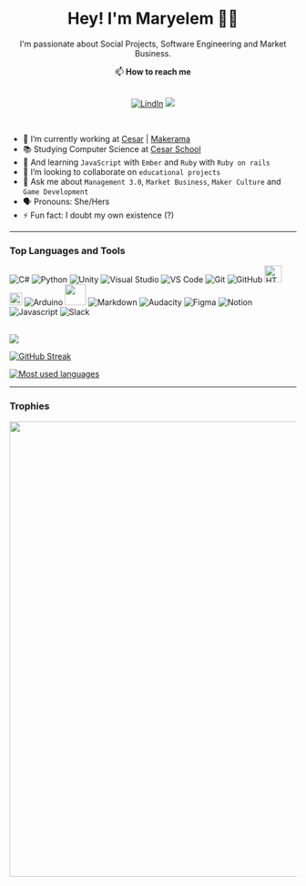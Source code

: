 <h1 align='center'>
Hey! I'm Maryelem 🤯🧐
</h1>

<p align='center'>
 I'm passionate about Social Projects, Software Engineering and Market Business.
</p>

<div align='center'>
📫 <strong>How to reach me</strong>
<br/><br/>

[![LindIn](https://img.shields.io/badge/LinkedIn-0077B5?style=for-the-badge&logo=linkedin&logoColor=white)](https://www.linkedin.com/in/maryelem-rodrigues/)
[<img src="https://img.shields.io/badge/Gmail-D14836?style=for-the-badge&logo=gmail&logoColor=white" />](mailto:mrs2@cesar.school.com)

<br/>
</div>

- 🔭 I’m currently working at [Cesar](https://github.com/CESARBR) | [Makerama](https://github.com/Makerama)
- 📚 Studying Computer Science at [Cesar School](https://github.com/Abduzidos)
- 🌱 And learning `JavaScript` with `Ember` and `Ruby` with `Ruby on rails` 
- 👯 I’m looking to collaborate on `educational projects`
- 💬 Ask me about `Management 3.0`, `Market Business`, `Maker Culture` and `Game Development` 
- 🗣 Pronouns: She/Hers
- ⚡ Fun fact: I doubt my own existence (?)

---

### Top Languages and Tools

![C#](https://img.shields.io/badge/C%23-239120?style=for-the-badge&logo=c-sharp&logoColor=white)
![Python](https://img.shields.io/badge/Python-3776ab?style=for-the-badge&logo=python&logoColor=white)
![Unity](https://img.shields.io/badge/Unity-000000?style=for-the-badge&logo=unity&logoColor=white)
![Visual Studio](https://img.shields.io/badge/Visual%20Studio-5C2D91?style=for-the-badge&logo=visual-studio&logoColor=white)
![VS Code](https://img.shields.io/badge/VS%20Code-007acc?style=for-the-badge&logo=visual-studio-code&logoColor=white)
![Git](https://img.shields.io/badge/Git-f05032?style=for-the-badge&logo=git&logoColor=white)
![GitHub](https://img.shields.io/badge/GitHub-181717?style=for-the-badge&logo=github&logoColor=white)
<img src="https://upload.wikimedia.org/wikipedia/commons/thumb/6/61/HTML5_logo_and_wordmark.svg/1200px-HTML5_logo_and_wordmark.svg.png" alt="HTML5 logo" width="30">
<img src="https://upload.wikimedia.org/wikipedia/commons/thumb/d/d5/CSS3_logo_and_wordmark.svg/1452px-CSS3_logo_and_wordmark.svg.png" alt="CSS3 logo" width="22">
![Arduino](https://img.shields.io/badge/Arduino-00979D?style=for-the-badge&logo=arduino&logoColor=white)
<img height="37em" src="https://img.shields.io/badge/Heroku-430098?style=for-the-badge&logo=heroku&logoColor=white"/>
![Markdown](https://img.shields.io/badge/Markdown-000000?style=for-the-badge&logo=markdown&logoColor=white)
![Audacity](https://img.shields.io/badge/Audacity-0000CC?style=for-the-badge&logo=audacity&logoColor=white)
![Figma](https://img.shields.io/badge/Figma-F24E1E?style=for-the-badge&logo=figma&logoColor=white)
![Notion](https://img.shields.io/badge/Notion-000000?style=for-the-badge&logo=notion&logoColor=white)
![Javascript](https://img.shields.io/badge/Javascript-f7df1e?style=for-the-badge&logo=javascript&logoColor=white)
![Slack](https://img.shields.io/badge/Slack-4A154B?style=for-the-badge&logo=slack&logoColor=white)

<br/>

<img align="center" src="https://github-readme-stats.vercel.app/api?username=iMaary&count_private=true&show_icons=true&include_all_commits=true&theme=github_dark" />

[![GitHub Streak](http://github-readme-streak-stats.herokuapp.com?user=iMaary&theme=github-dark&date_format=j%20M%5B%20Y%5D&ring=4C8EDA&dates=4C8EDA&stroke=1C2F45&border=E4E2E2)](https://git.io/streak-stats)

[![Most used languages](https://github-readme-stats.vercel.app/api/top-langs/?username=iMaary&layout=compact&theme=tokyonight)](https://github.com/anuraghazra/github-readme-stats)


<!--
<img align="center" width=495 src="https://github-readme-stats.vercel.app/api/wakatime?username=iMaary&title_color=C9D1D9&icon_color=8B949E&text_color=8B949E&bg_color=0D1117"/>
-->

---

### Trophies

<div>
  <img width=800 src="https://github-profile-trophy.vercel.app/?username=iMaary&theme=darkhub&margin-w=3&margin-h=15"/>
</div>

<!--
---

 ### Developer of

[![O Pequeno Cabra da Peste](https://github-readme-stats.vercel.app/api/pin/?username=ErickSimoes&repo=ultrasonic&title_color=C9D1D9&icon_color=8B949E&text_color=8B949E&bg_color=0D1117)](https://github.com/giribroba/pequenoCabraDaPeste)

### Contributor

[![Um Jogo de Barco](https://github-readme-stats.vercel.app/api/pin/?username=OtacilioN&repo=Brasilino&title_color=C9D1D9&icon_color=8B949E&text_color=8B949E&bg_color=0D1117)](https://github.com/iMaary/Nether-Switch) 
-->
